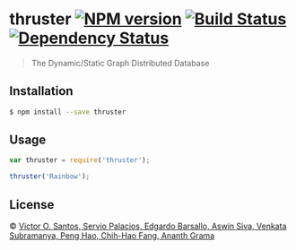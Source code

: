 # thruster [![NPM version][npm-image]][npm-url] [![Build Status][travis-image]][travis-url] [![Dependency Status][daviddm-image]][daviddm-url]
> The Dynamic/Static Graph Distributed Database

## Installation

```sh
$ npm install --save thruster
```

## Usage

```js
var thruster = require('thruster');

thruster('Rainbow');
```
## License

 © [Victor O. Santos, Servio Palacios, Edgardo Barsallo, Aswin Siva, Venkata Subramanya, Peng Hao, Chih-Hao Fang, Ananth Grama](https://github.com/ThrusterDB)


[npm-image]: https://badge.fury.io/js/thruster.svg
[npm-url]: https://npmjs.org/package/thruster
[travis-image]: https://travis-ci.org/ThrusterDB/thruster.svg?branch=master
[travis-url]: https://travis-ci.org/ThrusterDB/thruster
[daviddm-image]: https://david-dm.org/ThrusterDB/thruster.svg?theme=shields.io
[daviddm-url]: https://david-dm.org/ThrusterDB/thruster
